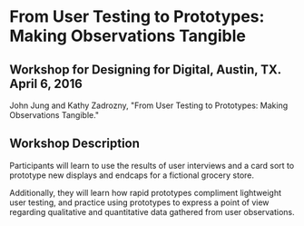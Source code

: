 # From User Testing to Prototypes: Making Observations Tangible

## Workshop for Designing for Digital, Austin, TX. April 6, 2016
John Jung and Kathy Zadrozny, "From User Testing to Prototypes: Making Observations Tangible."

## Workshop Description
Participants will learn to use the results of user interviews and a card sort to prototype new displays and endcaps for a fictional grocery store. 

Additionally, they will learn how rapid prototypes compliment lightweight user testing, and practice using prototypes to express a point of view regarding qualitative and quantitative data gathered from user observations.
